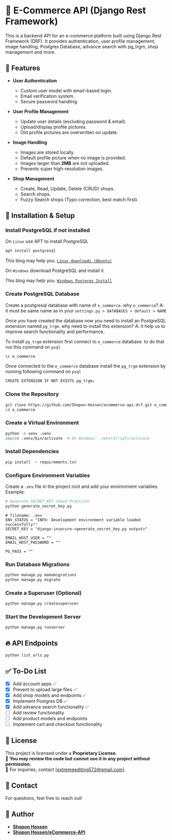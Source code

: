 # 🛒 E-Commerce API (Django Rest Framework)

This is a backend API for an e-commerce platform built using Django Rest Framework (DRF). It provides authentication, user profile management, image handling, Postgres Database, advance search with pg_trgm, shop management and more.

## 📌 Features

- **User Authentication**

  - Custom user model with email-based login.
  - Email verification system.
  - Secure password handling.

- **User Profile Management**

  - Update user details (excluding password & email).
  - Upload/display profile pictures.
  - Old profile pictures are overwritten on update.

- **Image Handling**

  - Images are stored locally.
  - Default profile picture when no image is provided.
  - Images larger than **2MB** are not uploaded.
  - Prevents super high-resolution images.

- **Shop Management**
  - Create, Read, Update, Delete (CRUD) shops.
  - Search shops.
  - Fuzzy Search shops (Typo correction, best match first).

## 🚀 Installation & Setup

### Install PostgreSQL if not installed

On `Linux` use APT to install PostgreSQL

```bash
apt install postgresql
```

This blog may help you.
[`Linux downloads (Ubuntu)`](https://www.postgresql.org/download/linux/ubuntu/)

On `Windows` download PostgreSQL and install it

This blog may help you.
[`Windows Postgres Install`](https://www.w3schools.com/postgresql/postgresql_install.php)

### Create PostgreSQL Database

Create a postgresql database with name of `e_commerce`. why `e_commerce`? A: it must be same name as in your `settings.py > DATABASES > default > NAME`

Once you have created the database now you need to install an PostgreSQL extension named `pg_trgm`. why need to install this extension? A: it help us to improve search functionality and performance.

To install `pg_trgm` extension first connect to `e_commerce` database. to do that run this command on `psql`

```bash
\c e_commerce
```

Once connected to the `e_commerce` database install the `pg_trgm` extension by running following command on `psql`

```bash
CREATE EXTENSION IF NOT EXISTS pg_trgm;
```

### Clone the Repository

```bash
git clone https://github.com/Shopon-Hossen/ecommerce-api-drf.git e_commerce
cd e_commerce
```

### Create a Virtual Environment

```bash
python -m venv .venv
source .venv/bin/activate  # On Windows: .venv\Scripts\activate
```

### Install Dependencies

```bash
pip install -r requirements.txt
```

### Configure Environment Variables

Create a `.env` file in the project root and add your environment variables. Example:

```bash
# Generate SECRET_KEY (Good Practice)
python generate_secret_key.py
```

```
# filename: .env
ENV_STATUS = "INFO: Development environment variable loaded successfully!"
SECRET_KEY = "django-insecure-<generate_secret_key.py output>"

EMAIL_HOST_USER = ""
EMAIL_HOST_PASSWORD = ""

PG_PASS = ""
```

### Run Database Migrations

```bash
python manage.py makemigrations
python manage.py migrate
```

### Create a Superuser (Optional)

```bash
python manage.py createsuperuser
```

### Start the Development Server

```bash
python manage.py runserver
```

## 🔥 API Endpoints

```python
python list_urls.py
```

## ✅ To-Do List

- [x] Add account apps ✅
- [x] Prevent to upload large files ✅
- [x] Add shop models and endpoints ✅
- [x] Implement Postgres DB ✅
- [x] Add advance search functionality ✅
- [ ] Add review functionality
- [ ] Add product models and endpoints
- [ ] Implement cart and checkout functionality

## 📜 License

This project is licensed under a **Proprietary License**.  
🔹 **You may review the code but cannot use it in any project without permission.**  
🔹 For inquiries, contact [extremeediting572@gmail.com].

## 📧 Contact

For questions, feel free to reach out!

## **👤 Author**

- **[Shopon Hossen](https://github.com/Shopon-Hossen)**
- **[Shopon Hossen/eCommerce-API](https://github.com/Shopon-Hossen/ecommerce-api-drf)**
